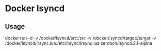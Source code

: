 # Docker lsyncd

## Usage

docker run -d -v /docker/lsyncd/src:/src -v /docker/lsyncd/target:/target -v /docker/lsyncd/lrsync.lua:/etc/lrsync/lrsync.lua zeroboh/lsyncd:2.1-alpine
